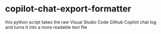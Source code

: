# copilot-chat-export-formatter
this python script takes the raw Visual Studio Code Github Copilot chat log and turns it into a more readable text file
